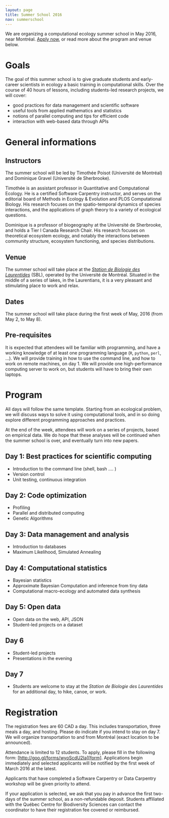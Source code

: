 ```yaml
---
layout: page
title: Summer School 2016
nav: summerschool
---
```


We are organizing a computational ecology summer school in May 2016, near
Montréal. [Apply now][form], or read more about the program and venue below.

# Goals

The goal of this summer school is to give graduate students and early-career
scientists in ecology a basic training in computational skills. Over the
course of 40 hours of lessons, including students-led research projects,
we will cover:

- good practices for data management and scientific software
- useful tools from applied mathematics and statistics
- notions of parallel computing and tips for efficient code
- interaction with web-based data through APIs

# General informations

## Instructors

The summer school will be led by Timothée Poisot (Université de Montréal)
and Dominique Gravel (Université de Sherbrooke).

Timothée is an assistant professor in Quantitative and Computational
Ecology. He is a certified Software Carpentry instructor, and serves on the
editorial board of Methods in Ecology & Evolution and PLOS Computational
Biology. His research focuses on the spatio-temporal dynamics of species
interactions, and the applications of graph theory to a variety of ecological
questions.

Dominique is a professor of biogeography at the Université de Sherbrooke,
and holds a Tier I Canada Research Chair. His research focuses on theoretical
ecosystem ecology, and notably the interactions between community structure,
ecosystem functioning, and species distributions.

## Venue

The summer school will take place at the [*Station de Biologie des
Laurentides*][sbl] (SBL), operated by the Université de Montréal. Situated
in the middle of a series of lakes, in the Laurentians, it is a very pleasant
and stimulating place to work and relax.

[sbl]: http://www.sbl.umontreal.ca/index.html

## Dates

The summer school will take place during the first week of May, 2016 (from
May 2, to May 8).

## Pre-requisites

It is expected that attendees will be familiar with programming, and have
a working knowledge of at least one programming language (`R`, `python`,
`perl`, ...). We will provide training in how to use the command line, and
how to work on remote machines, on day 1. We will provide one high-performance
computing server to work on, but students will have to bring their own laptops.

# Program

All days will follow the same template. Starting from an ecological problem,
we will discuss ways to solve it using computational tools, and in so doing
explore different programming approaches and practices.

At the end of the week, attendees will work on a series of projects, based
on empirical data. We do hope that these analyses will be continued when
the summer school is over, and eventually turn into new papers.

## Day 1: Best practices for scientific computing

- Introduction to the command line (shell, bash .... )
- Version control
- Unit testing, continuous integration

## Day 2: Code optimization 

- Profiling
- Parallel and distributed computing
- Genetic Algorithms

## Day 3: Data management and analysis

- Introduction to databases
- Maximum Likelihood, Simulated Annealing

## Day 4: Computational statistics

- Bayesian statistics
- Approximate Bayesian Computation and inference from tiny data
- Computational macro-ecology and automated data synthesis

## Day 5: Open data

- Open data on the web, API, JSON
- Student-led projects on a dataset

## Day 6

- Student-led projects
- Presentations in the evening

## Day 7

- Students are welcome to stay at the *Station de Biologie des Laurentides*
for an additional day, to hike, canoe, or work.

# Registration

The registration fees are 60 CAD a day. This includes transportation, three
meals a day, and hosting. Please do indicate if you intend to stay on day
7. We will organize transportation to and from Montréal (exact location to
be announced).

Attendance is limited to 12 students. To apply, please fill in the following
form: [http://goo.gl/forms/wyoScdU2Ia][form]. Applications begin immediately
and selected applicants will be notified by the first week of March 2016 at
the latest.

[form]: http://goo.gl/forms/wyoScdU2Ia

Applicants that have completed a Software Carpentry or Data Carpentry workshop
will be given priority to attend.

If your application is selected, we ask that you pay in advance the first
two-days of the summer school, as a non-refundable deposit. Students affiliated
with the Québec Centre for Biodiversity Sciences can contact the coordinator
to have their registration fee covered or reimbursed.

